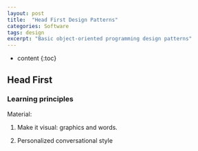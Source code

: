 ```yaml
---
layout: post
title:  "Head First Design Patterns"
categories: Software
tags: design
excerpt: "Basic object-oriented programming design patterns"
---
```


* content
{:toc}

## Head First

### Learning principles

Material:

1. Make it visual: graphics and words.

2. Personalized conversational style
